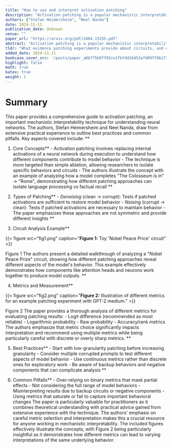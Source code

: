 ```yaml
---
title: "How to use and interpret activation patching"
description: "Activation patching is a popular mechanistic interpretability technique, but has many subtleties regarding how it is applied and how one may interpret the results. We provide a summary of advice and b"
authors: ["Stefan Heimersheim", "Neel Nanda"]
date: 2024-11-11
publication_date: Unknown
venue: ""
paper_url: "https://arxiv.org/pdf/2404.15255.pdf"
abstract: "Activation patching is a popular mechanistic interpretability technique, but has many subtleties regarding how it is applied and how one may interpret the results. We provide a summary of advice and best practices, based on our experience using this technique in practice. We include an overview of the different ways to apply activation patching and a discussion on how to interpret the results. We focus on what evidence patching experiments provide about circuits, and on the choice of metric and associated pitfalls."
tldr: "What evidence patching experiments provide about circuits, and on the choice of metric and associated pitfalls, are focused on."
added_date: 2024-11-11
bookcase_cover_src: '/posts/paper_a0b775b9ff82ce1fb7dd34d53a7d09f70b171895/thumbnail.png'
highlight: false
math: true
katex: true
weight: 1
---
```


# Summary

This paper provides a comprehensive guide to activation patching, an important mechanistic interpretability technique for understanding neural networks. The authors, Stefan Heimersheim and Neel Nanda, draw from extensive practical experience to outline best practices and common pitfalls. Key aspects covered include: **

1. Core Concepts** - Activation patching involves replacing internal activations of a neural network during execution to understand how different components contribute to model behavior - The technique is more targeted than simple ablation, allowing researchers to isolate specific behaviors and circuits - The authors illustrate the concept with an example of analyzing how a model completes "The Colosseum is in" → "Rome", demonstrating how different patching approaches can isolate language processing vs factual recall **

2. Types of Patching** - *Denoising* (clean → corrupt): Tests if patched activations are sufficient to restore model behavior - *Noising* (corrupt → clean): Tests if patched activations are necessary to maintain behavior - The paper emphasizes these approaches are not symmetric and provide different insights **

3. Circuit Analysis Example** 

{{< figure src="fig1.png" caption="**Figure 1:** Toy 'Nobel Peace Price' circuit" >}}

Figure 1 The authors present a detailed walkthrough of analyzing a "Nobel Peace Prize" circuit, showing how different patching approaches reveal different aspects of the model's behavior. This example effectively demonstrates how components like attention heads and neurons work together to produce model outputs. **

4. Metrics and Measurement** 

{{< figure src="fig2.png" caption="**Figure 2:** Illustration of different metrics for an example patching experiment with GPT-2 medium." >}}

Figure 2 The paper provides a thorough analysis of different metrics for evaluating patching results: - Logit difference (recommended as most reliable) - Logarithmic probability - Raw probability - Accuracy/rank metrics The authors emphasize that metric choice significantly impacts interpretation and recommend using multiple metrics while being particularly careful with discrete or overly sharp metrics. **

5. Best Practices** - Start with low-granularity patching before increasing granularity - Consider multiple corrupted prompts to test different aspects of model behavior - Use continuous metrics rather than discrete ones for exploratory work - Be aware of backup behaviors and negative components that can complicate analysis **

6. Common Pitfalls** - Over-relying on binary metrics that mask partial effects - Not considering the full range of model behaviors - Misinterpreting results due to backup circuits or negative components - Using metrics that saturate or fail to capture important behavioral changes The paper is particularly valuable for practitioners as it combines theoretical understanding with practical advice gained from extensive experience with the technique. The authors' emphasis on careful metric selection and interpretation makes this a crucial resource for anyone working in mechanistic interpretability. The included figures effectively illustrate the concepts, with Figure 2 being particularly insightful as it demonstrates how different metrics can lead to varying interpretations of the same underlying behavior.